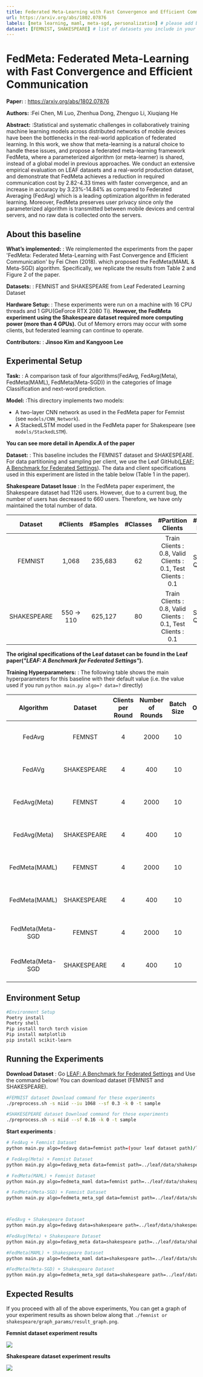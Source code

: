 ```yaml
---
title: Federated Meta-Learning with Fast Convergence and Efficient Communication
url: https://arxiv.org/abs/1802.07876
labels: [meta learning, maml, meta-sgd, personalization] # please add between 4 and 10 single-word (maybe two-words) labels (e.g. "system heterogeneity", "image classification", "asynchronous", "weight sharing", "cross-silo")
dataset: [FEMNIST, SHAKESPEARE] # list of datasets you include in your baseline
---
```


# FedMeta: Federated Meta-Learning with Fast Convergence and Efficient Communication

****Paper:**** : https://arxiv.org/abs/1802.07876

****Authors:**** :Fei Chen, Mi Luo, Zhenhua Dong, Zhenguo Li, Xiuqiang He

****Abstract:**** :Statistical and systematic challenges in collaboratively training machine learning models across distributed networks of mobile devices have been the bottlenecks in the real-world application of federated learning. In this work, we show that meta-learning is a natural choice to handle these issues, and propose a federated meta-learning framework FedMeta, where a parameterized algorithm (or meta-learner) is shared, instead of a global model in previous approaches. We conduct an extensive empirical evaluation on LEAF datasets and a real-world production dataset, and demonstrate that FedMeta achieves a reduction in required communication cost by 2.82-4.33 times with faster convergence, and an increase in accuracy by 3.23%-14.84% as compared to Federated Averaging (FedAvg) which is a leading optimization algorithm in federated learning. Moreover, FedMeta preserves user privacy since only the parameterized algorithm is transmitted between mobile devices and central servers, and no raw data is collected onto the servers.


## About this baseline 

****What’s implemented:**** : We reimplemented the experiments from the paper 'FedMeta: Federated Meta-Learning with Fast Convergence and Efficient Communication' by Fei Chen (2018). which proposed the FedMeta(MAML & Meta-SGD) algorithm. Specifically, we replicate the results from Table 2 and Figure 2 of the paper.

****Datasets:**** : FEMNIST and SHAKESPEARE from Leaf Federated Learning Dataset

****Hardware Setup:**** : These experiments were run on a machine with 16 CPU threads and 1 GPU(GeForce RTX 2080 Ti). **However, the FedMeta experiment using the Shakespeare dataset required more computing power (more than 4 GPUs).** Out of Memory errors may occur with some clients, but federated learning can continue to operate.

****Contributors:**** : **Jinsoo Kim and Kangyoon Lee**


## Experimental Setup

****Task:**** : A comparison task of four algorithms(FedAvg, FedAvg(Meta), FedMeta(MAML), FedMeta(Meta-SGD)) in the categories of Image Classification and next-word prediction.

****Model:**** :This directory implements two models:
* A two-layer CNN network as used in the FedMeta paper for Femnist (see `models/CNN_Network`).
* A StackedLSTM model used in the FedMeta paper for Shakespeare (see `models/StackedLSTM`).

**You can see more detail in Apendix.A of the  paper**

****Dataset:**** : This baseline includes the FEMNIST dataset and SHAKESPEARE. For data partitioning and sampling per client, we use the Leaf GitHub([LEAF: A Benchmark for Federated Settings](https://github.com/TalwalkarLab/leaf)). The data and client specifications used in this experiment are listed in the table below (Table 1 in the paper).

**Shakespeare Dataset Issue** : In the FedMeta paper experiment, the Shakespeare dataset had 1126 users. However, due to a current bug, the number of users has decreased to 660 users. Therefore, we have only maintained the total number of data.

|   Dataset   |  #Clients  | #Samples | #Classes |                      #Partition Clients                      | #Partition Dataset   |
|:-----------:|:----------:| :---: |:--------:|:------------------------------------------------------------:|----------------------|
|   FEMNIST   |   1,068    | 235,683 |    62    | Train Clients : 0.8, Valid Clients : 0.1, Test Clients : 0.1 | Sup : 0.2, Qry : 0.8 |
| SHAKESPEARE | 550 -> 110 | 625,127 |    80    | Train Clients : 0.8, Valid Clients : 0.1, Test Clients : 0.1 | Sup : 0.2, Qry : 0.8 |

**The original specifications of the Leaf dataset can be found in the Leaf paper(_"LEAF: A Benchmark for Federated Settings"_).**

****Training Hyperparameters:**** : The following table shows the main hyperparameters for this baseline with their default value (i.e. the value used if you run `python main.py algo=? data=?` directly)

|     Algorithm     |    Dataset     | Clients per Round | Number of Rounds | Batch Size | Optimizer | Learning Rate(α, β) | Client Resources                     | Gradient Step |
|:-----------------:|:--------------:|:-----------------:|:----------------:|:----------:|:---------:|:-------------------:|--------------------------------------|:-------------:|
|      FedAvg       |     FEMNST     |         4         |       2000       |     10     |   Adam    |       0.0001        | {'num_cpus': 4.0, 'num_gpus': 0.25 } |       -       |
|      FedAVg       |  SHAKESPEARE   |         4         |       400        |     10     |   Adam    |        0.001        | {'num_cpus': 4.0, 'num_gpus': 0.25 } |       -       |
|   FedAvg(Meta)    |     FEMNST     |         4         |       2000       |     10     |   Adam    |       0.0001        | {'num_cpus': 4.0, 'num_gpus': 0.25 } |       -       |
|   FedAvg(Meta)    |  SHAKESPEARE   |         4         |       400        |     10     |   Adam    |        0.001        | {'num_cpus': 4.0, 'num_gpus': 0.25 } |       -       |
|   FedMeta(MAML)   |     FEMNST     |         4         |       2000       |     10     |   Adam    |   (0.001, 0.0001)   | {'num_cpus': 4.0, 'num_gpus': 1.0 }  |       5       |
|   FedMeta(MAML)   |  SHAKESPEARE   |         4         |       400        |     10     |   Adam    |     (0.1, 0.01)     | {'num_cpus': 4.0, 'num_gpus': 1.0 }  |       1       |
| FedMeta(Meta-SGD  |     FEMNST     |         4         |       2000       |     10     |   Adam    |   (0.001, 0.0001)   | {'num_cpus': 4.0, 'num_gpus': 1.0 }  |       5       |
| FedMeta(Meta-SGD  |  SHAKESPEARE   |         4         |       400        |     10     |   Adam    |     (0.1, 0.01)     | {'num_cpus': 4.0, 'num_gpus': 1.0 }  |       1       |


## Environment Setup
```bash
#Environment Setup
Poetry install
Poetry shell
Pip install torch torch vision
Pip install matplotlib
pip install scikit-learn
```

## Running the Experiments

****Download Dataset**** : Go [LEAF: A Benchmark for Federated Settings](https://github.com/TalwalkarLab/leaf) and Use the command below! You can download dataset (FEMNIST and SHAKESPEARE). 
```bash
#FEMNIST dataset Download command for these experiments
./preprocess.sh -s niid --iu 1068 --sf 0.3 -k 0 -t sample

#SHAKESEPEARE dataset Download command for these experiments
./preprocess.sh -s niid --sf 0.16 -k 0 -t sample
```

****Start experiments**** : 
```bash  
# FedAvg + Femnist Dataset
python main.py algo=fedavg data=femnist path=(your leaf dataset path)/leaf/data/shakespeare/data

# FedAvg(Meta) + Femnist Dataset
python main.py algo=fedavg_meta data=femnist path=../leaf/data/shakespeare/data

# FedMeta(MAML) + Femnist Dataset
python main.py algo=fedmeta_maml data=femnist path=../leaf/data/shakespeare/data

# FedMeta(Meta-SGD) + Femnist Dataset
python main.py algo=fedmeta_meta_sgd data=femnist path=../leaf/data/shakespeare/data



#FedAvg + Shakespeare Dataset
python main.py algo=fedavg data=shakespeare path=../leaf/data/shakespeare/data

#FedAvg(Meta) + Shakespeare Dataset
python main.py algo=fedavg_meta data=shakespeare path=../leaf/data/shakespeare/data

#FedMeta(MAML) + Shakespeare Dataset
python main.py algo=fedmeta_maml data=shakespeare path=../leaf/data/shakespeare/data

#FedMeta(Meta-SGD) + Shakespeare Dataset
python main.py algo=fedmeta_meta_sgd data=shakespeare path=../leaf/data/shakespeare/data

```


## Expected Results
If you proceed with all of the above experiments, You can get a graph of your experiment results as shown below along that `./femnist or shakespeare/graph_params/result_graph.png`.

**Femnist dataset experiment results**


![](docs/femnist_result_graph.png)


**Shakespeare dataset experiment results**


![](docs/shakespeare_result_graph.png)
